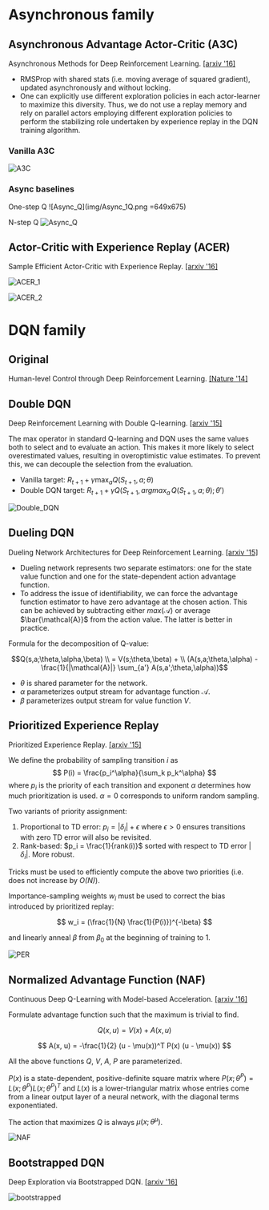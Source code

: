 # Asynchronous family
 
## Asynchronous Advantage Actor-Critic (A3C)

Asynchronous Methods for Deep Reinforcement Learning. [[arxiv '16]](http://arxiv.org/abs/1602.01783)

- RMSProp with shared stats (i.e. moving average of squared gradient), updated asynchronously and without locking.
- One can explicitly use different exploration policies in each actor-learner to maximize this diversity. Thus, we do not use a replay memory and rely on parallel actors employing different exploration policies to perform the stabilizing role undertaken by experience replay in the DQN training algorithm.

### Vanilla A3C

![A3C](img/A3C.png)

### Async baselines

One-step Q
![Async_Q](img/Async_1Q.png =649x675)

N-step Q
![Async_Q](img/Async_nQ.png)

## Actor-Critic with Experience Replay (ACER)

Sample Efficient Actor-Critic with Experience Replay. [[arxiv '16]](http://arxiv.org/abs/1611.01224)

![ACER_1](img/ACER_1.png)

![ACER_2](img/ACER_2.png)

# DQN family

## Original

Human-level Control through Deep Reinforcement Learning. [[Nature '14]](http://www.nature.com/nature/journal/v518/n7540/abs/nature14236.html)

## Double DQN

Deep Reinforcement Learning with Double Q-learning. [[arxiv '15]](http://arxiv.org/abs/1509.06461)

The max operator in standard Q-learning and DQN uses the same values both to select and to evaluate an action. This makes it more likely to select overestimated values, resulting in overoptimistic value estimates. To prevent this, we can decouple the selection from the evaluation.

- Vanilla target: $R_{t+1} + \gamma \max_a Q(S_{t+1}, a; \theta)$
- Double DQN target: $R_{t+1} + \gamma Q(S_{t+1}, argmax_a\,Q(S_{t+1}, a; \theta); \theta')$

![Double_DQN](img/Double_DQN.png)

## Dueling DQN

Dueling Network Architectures for Deep Reinforcement Learning. [[arxiv '15]](http://arxiv.org/abs/1511.06581)

- Dueling network represents two separate estimators: one for the state value function and one for the state-dependent action advantage function.
- To address the issue of identifiability, we can force the advantage function estimator to have zero advantage at the chosen action. This can be achieved by subtracting either $max(\mathcal{A})$ or average $\bar{\mathcal{A}}$ from the action value. The latter is better in practice.

Formula for the decomposition of Q-value:

$$Q(s,a;\theta,\alpha,\beta) \\ = V(s;\theta,\beta) + \\ (A(s,a;\theta,\alpha) - \frac{1}{|\mathcal{A}|} \sum_{a'} A(s,a';\theta,\alpha))$$

- $\theta$ is shared parameter for the network.
- $\alpha$ parameterizes output stream for advantage function $\mathcal{A}$. 
- $\beta$ parameterizes output stream for value function _V_. 

## Prioritized Experience Replay

Prioritized Experience Replay. [[arxiv '15]](http://arxiv.org/abs/1511.05952)

We define the probability of sampling transition _i_ as 
$$ P(i) = \frac{p_i^\alpha}{\sum_k p_k^\alpha} $$ where $p_i$ is the priority of each transition and exponent $\alpha$ determines how much prioritization is used. $\alpha = 0$ corresponds to uniform random sampling. 

Two variants of priority assignment:

1. Proportional to TD error: $p_i = |\delta_i| + \epsilon$ where $\epsilon > 0$ ensures transitions with zero TD error will also be revisited.
2. Rank-based: $p_i = \frac{1}{rank(i)}$ sorted with respect to TD error $|\delta_i|$. More robust. 

Tricks must be used to efficiently compute the above two priorities (i.e. does not increase by _O(N)_).

Importance-sampling weights $w_i$ must be used to correct the bias introduced by prioritized replay:

$$ w_i = (\frac{1}{N} \frac{1}{P(i)})^{-\beta} $$

and linearly anneal $\beta$ from $\beta_0$ at the beginning of training to 1. 

![PER](img/prioritized_experience_replay.png)

## Normalized Advantage Function (NAF)

Continuous Deep Q-Learning with Model-based Acceleration. [[arxiv '16]](http://arxiv.org/abs/1603.00748)

Formulate advantage function such that the maximum is trivial to find. 

$$ Q(x, u) = V(x) + A(x, u) $$

$$ A(x, u) = -\frac{1}{2} (u - \mu(x))^T P(x) (u - \mu(x)) $$

All the above functions _Q_, _V_, _A_, _P_ are parameterized. 

$P(x)$ is a state-dependent, positive-definite square matrix where $P(x; \theta^P) = L(x; \theta^P) L(x; \theta^P)^T$ and $L(x)$ is a lower-triangular matrix whose entries come from a linear output layer of a neural network, with the diagonal terms exponentiated.

The action that maximizes _Q_ is always $\mu(x; \theta^\mu)$.

![NAF](img/NAF.png)

## Bootstrapped DQN

Deep Exploration via Bootstrapped DQN. [[arxiv '16]](http://arxiv.org/abs/1602.04621)

![bootstrapped](img/Bootstrapped_DQN.png)
